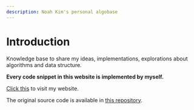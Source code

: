 ```yaml
---
description: Noah Kim's personal algobase
---
```


# Introduction

Knowledge base to share my ideas, implementations, explorations about algorithms and data structure.

**Every code snippet in this website is implemented by myself.**

[Click this](https://modesty723.gitbook.io/algobase/) to visit my website.

The original source code is available in [this repository](https://github.com/reval59/Algobase).

